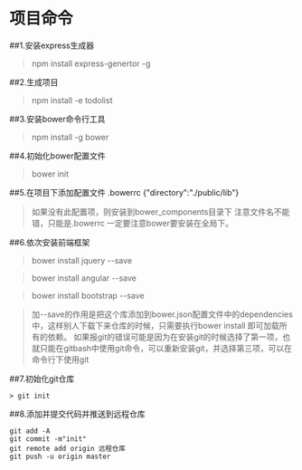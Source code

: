 # 项目命令
##1.安装express生成器
> npm install express-genertor -g

##2.生成项目
> npm install -e todolist

##3.安装bower命令行工具
> npm install -g bower

##4.初始化bower配置文件
> bower init

##5.在项目下添加配置文件 .bowerrc
{"directory":"./public/lib"}
> 如果没有此配置项，则安装到bower_components目录下
> 注意文件名不能错，只能是.bowerrc
>一定要注意bower要安装在全局下。

##6.依次安装前端框架
> bower install jquery --save

> bower install angular --save

> bower install bootstrap --save

>加--save的作用是把这个库添加到bower.json配置文件中的dependencies中，这样别人下载下来仓库的时候，只需要执行bower install 即可加载所有的依赖。
>如果报git的错误可能是因为在安装git的时候选择了第一项，也就只能在gitbash中使用git命令，可以重新安装git，并选择第三项，可以在命令行下使用git

##7.初始化git仓库
```
> git init
```

##8.添加并提交代码并推送到远程仓库
```
git add -A
git commit -m"init"
git remote add origin 远程仓库
git push -u origin master
```
